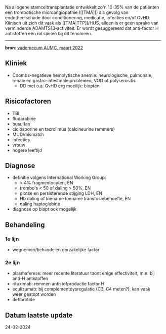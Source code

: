 Na allogene stamceltransplantatie ontwikkelt zo'n 10-35% van de patiënten een trombotische microangiopathie ([[TMA]]) als gevolg van endotheelschade door conditionering, medicatie, infecties en/of GvHD. Klinisch uit zich dit vaak als [[TMA|TTP]]/HUS, alleen is er geen sprake van verminderde ADAMTS13-activiteit. Er wordt gesuggereerd dat anti-factor H antistoffen een rol spelen bij dit fenomeen.
___
**bron**: [vademecum AUMC, maart 2022](https://vademecum.hematologie.nl/artikelen/celtherapie/allosct/transplantatie-geassocieerde-trombotische-microangiopathie-tma-2/)
## Kliniek
- Coombs-negatieve hemolytische anemie: neurologische, pulmonale, renale en gastro-intestinale problemen, VOD of polyserositis
	- DD met o.a. GvHD erg moeilijk: biopten
## Risicofactoren
- TBI
- fludarabine
- busulfan
- ciclosporine en tacrolimus (calcineurine remmers)
- MUD/mismatch
- infecties
- vrouw
- hogere leeftijd
## Diagnose
- definitie volgens International Working Group:
	- \> 4% fragmentocyten, EN
	- trombo's < 50 of daling > 50%, EN
	- plotse en persisterende stijging LDH, EN
	- Hb daling of toename toename transfusiebehoefte, EN
	- daling haptoglobine
- diagnose op biopt ook mogelijk
## Behandeling
### 1e lijn
- wegnemen/behandelen oorzakelijke factor
### 2e lijn
- plasmaferese: meer recente literatuur toont enige effectiviteit, m.n. bij anti-H antistoffen
- rituximab: remmen antistofproductie factor H
- eculizumab: bij complementdysregulatie (C3, C4 meten?), kan vaak weer gestopt worden
- defibrotide
## Datum laatste update
24-02-2024